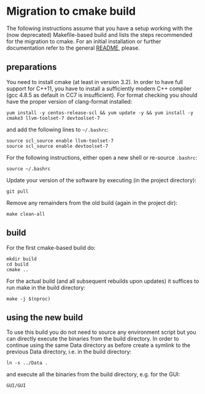 # Migration to cmake build

The following instructions assume that you have a setup working with
the (now deprecated) Makefile-based build and lists the steps
recommended for the migration to cmake. For an initial installation or
further documentation refer to the general [README](README.md),
please.

## preparations

You need to install cmake (at least in version 3.2). In order to have
full support for C++11, you have to install a sufficiently modern C++
compiler (gcc 4.8.5 as default in CC7 is insufficient). For format
checking you should have the proper version of clang-format installed:
```
yum install -y centos-release-scl && yum update -y && yum install -y cmake3 llvm-toolset-7 devtoolset-7
```
and add the following lines to `~/.bashrc`:
```
source scl_source enable llvm-toolset-7
source scl_source enable devtoolset-7
```
For the following instructions, either open a new shell or re-source
`.bashrc`:
```
source ~/.bashrc
```

Update your version of the software by executing (in the project
directory):
```
git pull
```

Remove any remainders from the old build (again in the project dir):
```
make clean-all
```

## build

For the first cmake-based build do:
```
mkdir build
cd build
cmake ..
```

For the actual build (and all subsequent rebuilds upon updates) it
suffices to run make in the build directory:
```
make -j $(nproc)
```

## using the new build

To use this build you do not need to source any environment script but
you can directly execute the binaries from the build directory. In
order to continue using the same Data directory as before create a
symlink to the previous Data directory, i.e. in the build directory:
```
ln -s ../Data .
```
and execute all the binaries from the build directory, e.g. for the
GUI:
```
GUI/GUI
```
